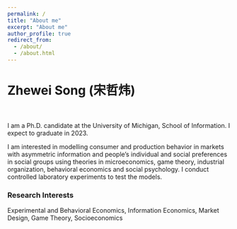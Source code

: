 ```yaml
---
permalink: /
title: "About me"
excerpt: "About me"
author_profile: true
redirect_from: 
  - /about/
  - /about.html
---
```

# Zhewei Song (宋哲炜)
<br/>
<br/>
I am a Ph.D. candidate at the University of Michigan, School of Information. I expect to graduate in 2023. 


I am interested in modelling consumer and production behavior in markets with asymmetric information and people’s individual and social preferences in social groups using theories in microeconomics, game theory, industrial organization, behavioral economics and social psychology. I conduct controlled laboratory experiments to test the models.


### Research Interests
Experimental and Behavioral Economics, Information Economics, Market Design, Game Theory, Socioeconomics
